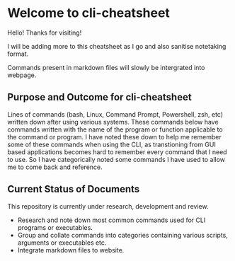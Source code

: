 # Welcome to cli-cheatsheet
Hello! Thanks for visiting!

I will be adding more to this cheatsheet as I go and also sanitise notetaking format.

Commands present in markdown files will slowly be intergrated into webpage.

## Purpose and Outcome for cli-cheatsheet
Lines of commands (bash, Linux, Command Prompt, Powershell, zsh, etc) written down after using various systems. These commands below have commands written with the name of the program or function applicable to the command or program. I have noted these down to help me remember some of these commands when using the CLI, as transtioning from GUI based applications becomes hard to remember every command that I need to use. So I have categorically noted some commands I have used to allow me to come back and reference.

## Current Status of Documents
This repository is currently under research, development and review.
- Research and note down most common commands used for CLI programs or executables.
- Group and collate commands into categories containing various scripts, arguments or executables etc.
- Integrate markdown files to website.
